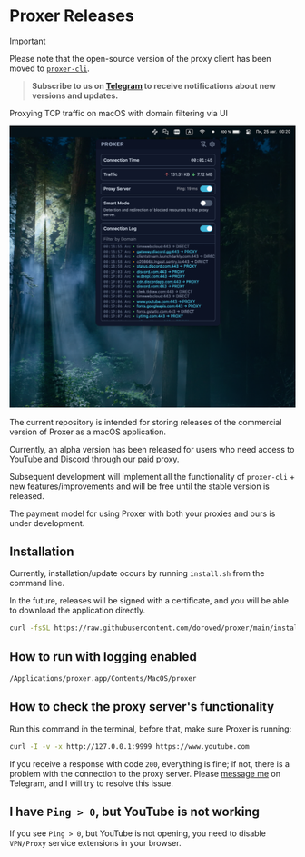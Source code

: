 # Proxer Releases

> [!IMPORTANT]
> Please note that the open-source version of the proxy client has been moved to [`proxer-cli`](https://github.com/doroved/proxer-cli).

> **Subscribe to us on [Telegram](https://t.me/macproxer) to receive notifications about new versions and updates.**

Proxying TCP traffic on macOS with domain filtering via UI

![proxer screenshot](proxer.png)

The current repository is intended for storing releases of the commercial version of Proxer as a macOS application.

Currently, an alpha version has been released for users who need access to YouTube and Discord through our paid proxy.

Subsequent development will implement all the functionality of `proxer-cli` + new features/improvements and will be free until the stable version is released.

The payment model for using Proxer with both your proxies and ours is under development.

## Installation

Currently, installation/update occurs by running `install.sh` from the command line.

In the future, releases will be signed with a certificate, and you will be able to download the application directly.

```bash
curl -fsSL https://raw.githubusercontent.com/doroved/proxer/main/install.sh | bash
```

## How to run with logging enabled

```bash
/Applications/proxer.app/Contents/MacOS/proxer
```

## How to check the proxy server's functionality

Run this command in the terminal, before that, make sure Proxer is running:

```bash
curl -I -v -x http://127.0.0.1:9999 https://www.youtube.com
```

If you receive a response with code `200`, everything is fine; if not, there is a problem with the connection to the proxy server. Please [message me](https://t.me/doroved) on Telegram, and I will try to resolve this issue.

## I have `Ping > 0`, but YouTube is not working

If you see `Ping > 0`, but YouTube is not opening, you need to disable `VPN/Proxy` service extensions in your browser.
